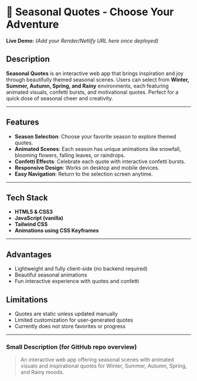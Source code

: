 # 🌟 Seasonal Quotes - Choose Your Adventure

**Live Demo:** *(Add your Render/Netlify URL here once deployed)*

## Description
**Seasonal Quotes** is an interactive web app that brings inspiration and joy through beautifully themed seasonal scenes. Users can select from **Winter, Summer, Autumn, Spring, and Rainy** environments, each featuring animated visuals, confetti bursts, and motivational quotes. Perfect for a quick dose of seasonal cheer and creativity.

---

## Features
- **Season Selection**: Choose your favorite season to explore themed quotes.
- **Animated Scenes**: Each season has unique animations like snowfall, blooming flowers, falling leaves, or raindrops.
- **Confetti Effects**: Celebrate each quote with interactive confetti bursts.
- **Responsive Design**: Works on desktop and mobile devices.
- **Easy Navigation**: Return to the selection screen anytime.

---

## Tech Stack
- **HTML5 & CSS3**
- **JavaScript (vanilla)**
- **Tailwind CSS**
- **Animations using CSS Keyframes**

---

## Advantages
- Lightweight and fully client-side (no backend required)
- Beautiful seasonal animations
- Fun interactive experience with quotes and confetti

## Limitations
- Quotes are static unless updated manually
- Limited customization for user-generated quotes
- Currently does not store favorites or progress

---


### Small Description (for GitHub repo overview)
> An interactive web app offering seasonal scenes with animated visuals and inspirational quotes for Winter, Summer, Autumn, Spring, and Rainy moods.
